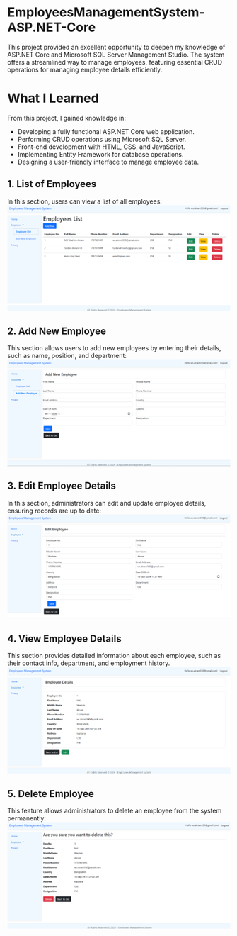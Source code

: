 # EmployeesManagementSystem-ASP.NET-Core
This project provided an excellent opportunity to deepen my knowledge of ASP.NET Core and Microsoft SQL Server Management Studio. The system offers a streamlined way to manage employees, featuring essential CRUD operations for managing employee details efficiently.

# What I Learned
From this project, I gained knowledge in:

* Developing a fully functional ASP.NET Core web application.
* Performing CRUD operations using Microsoft SQL Server.
* Front-end development with HTML, CSS, and JavaScript.
* Implementing Entity Framework for database operations.
* Designing a user-friendly interface to manage employee data.

## 1. List of Employees
In this section, users can view a list of all employees:
![Employee List](https://github.com/AlienWashim/EmployeeManagementSystem-ASP.NET-Core/blob/615e4414de6db190106284b430547a1f4afdc270/EmployeeList.png)


## 2. Add New Employee
This section allows users to add new employees by entering their details, such as name, position, and department:
![Employee List](https://github.com/AlienWashim/EmployeeManagementSystem-ASP.NET-Core/blob/615e4414de6db190106284b430547a1f4afdc270/AddNewEmployee.png)


## 3. Edit Employee Details
In this section, administrators can edit and update employee details, ensuring records are up to date:
![Employee List](https://github.com/AlienWashim/EmployeeManagementSystem-ASP.NET-Core/blob/615e4414de6db190106284b430547a1f4afdc270/EditEmployee.png)


## 4. View Employee Details
This section provides detailed information about each employee, such as their contact info, department, and employment history.
![Employee List](https://github.com/AlienWashim/EmployeeManagementSystem-ASP.NET-Core/blob/615e4414de6db190106284b430547a1f4afdc270/ViewEmployee.png)

## 5. Delete Employee
This feature allows administrators to delete an employee from the system permanently:
![Employee List](https://github.com/AlienWashim/EmployeeManagementSystem-ASP.NET-Core/blob/615e4414de6db190106284b430547a1f4afdc270/DeleteEmployee.png)
